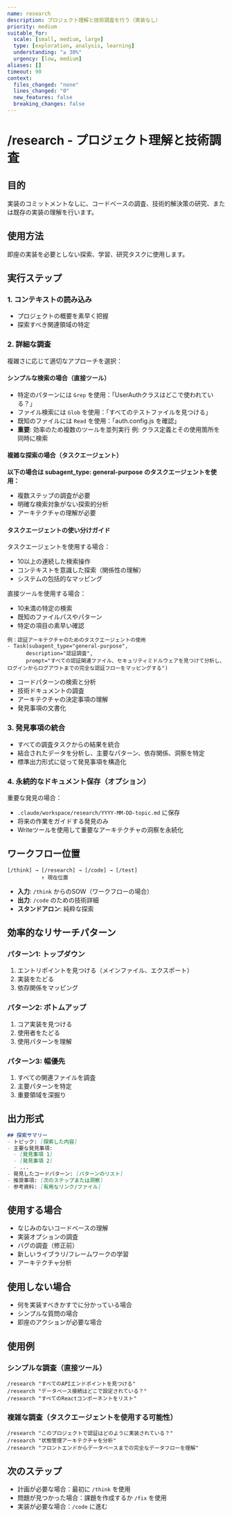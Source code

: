 ```yaml
---
name: research
description: プロジェクト理解と技術調査を行う（実装なし）
priority: medium
suitable_for:
  scale: [small, medium, large]
  type: [exploration, analysis, learning]
  understanding: "≥ 30%"
  urgency: [low, medium]
aliases: []
timeout: 90
context:
  files_changed: "none"
  lines_changed: "0"
  new_features: false
  breaking_changes: false
---
```


# /research - プロジェクト理解と技術調査

## 目的

実装のコミットメントなしに、コードベースの調査、技術的解決策の研究、または既存の実装の理解を行います。

## 使用方法

即座の実装を必要としない探索、学習、研究タスクに使用します。

## 実行ステップ

### 1. コンテキストの読み込み

- プロジェクトの概要を素早く把握
- 探索すべき関連領域の特定

### 2. 詳細な調査

複雑さに応じて適切なアプローチを選択：

#### シンプルな検索の場合（直接ツール）

- 特定のパターンには `Grep` を使用：「UserAuthクラスはどこで使われている？」
- ファイル検索には `Glob` を使用：「すべてのテストファイルを見つける」
- 既知のファイルには `Read` を使用：「auth.config.js を確認」
- **重要**: 効率のため複数のツールを並列実行
  例: クラス定義とその使用箇所を同時に検索

#### 複雑な探索の場合（タスクエージェント）

**以下の場合は subagent_type: general-purpose のタスクエージェントを使用：**

- 複数ステップの調査が必要
- 明確な検索対象がない探索的分析
- アーキテクチャの理解が必要

#### タスクエージェントの使い分けガイド

タスクエージェントを使用する場合：

- 10以上の連続した検索操作
- コンテキストを意識した探索（関係性の理解）
- システムの包括的なマッピング

直接ツールを使用する場合：

- 10未満の特定の検索
- 既知のファイルパスやパターン
- 特定の項目の素早い確認

```
例：認証アーキテクチャのためのタスクエージェントの使用
- Task(subagent_type="general-purpose",
      description="認証調査",
      prompt="すべての認証関連ファイル、セキュリティミドルウェアを見つけて分析し、ログインからログアウトまでの完全な認証フローをマッピングする")
```

- コードパターンの検索と分析
- 技術ドキュメントの調査
- アーキテクチャの決定事項の理解
- 発見事項の文書化

### 3. 発見事項の統合

- すべての調査タスクからの結果を統合
- 結合されたデータを分析し、主要なパターン、依存関係、洞察を特定
- 標準出力形式に従って発見事項を構造化

### 4. 永続的なドキュメント保存（オプション）

重要な発見の場合：

- `.claude/workspace/research/YYYY-MM-DD-topic.md` に保存
- 将来の作業をガイドする発見のみ
- Writeツールを使用して重要なアーキテクチャの洞察を永続化

## ワークフロー位置

```
[/think] → [/research] → [/code] → [/test]
           ↑ 現在位置
```

- **入力**: `/think` からのSOW（ワークフローの場合）
- **出力**: `/code` のための技術詳細
- **スタンドアロン**: 純粋な探索

## 効率的なリサーチパターン

### パターン1: トップダウン

1. エントリポイントを見つける（メインファイル、エクスポート）
2. 実装をたどる
3. 依存関係をマッピング

### パターン2: ボトムアップ

1. コア実装を見つける
2. 使用者をたどる
3. 使用パターンを理解

### パターン3: 幅優先

1. すべての関連ファイルを調査
2. 主要パターンを特定
3. 重要領域を深掘り

## 出力形式

```markdown
## 探索サマリー
- トピック: [探索した内容]
- 主要な発見事項:
  - [発見事項 1]
  - [発見事項 2]
  - ...
- 発見したコードパターン: [パターンのリスト]
- 推奨事項: [次のステップまたは洞察]
- 参考資料: [有用なリンク/ファイル]
```

## 使用する場合

- なじみのないコードベースの理解
- 実装オプションの調査
- バグの調査（修正前）
- 新しいライブラリ/フレームワークの学習
- アーキテクチャ分析

## 使用しない場合

- 何を実装すべきかすでに分かっている場合
- シンプルな質問の場合
- 即座のアクションが必要な場合

## 使用例

### シンプルな調査（直接ツール）

```
/research "すべてのAPIエンドポイントを見つける"
/research "データベース接続はどこで設定されている？"
/research "すべてのReactコンポーネントをリスト"
```

### 複雑な調査（タスクエージェントを使用する可能性）

```
/research "このプロジェクトで認証はどのように実装されている？"
/research "状態管理アーキテクチャを分析"
/research "フロントエンドからデータベースまでの完全なデータフローを理解"
```

## 次のステップ

- 計画が必要な場合：最初に `/think` を使用
- 問題が見つかった場合：課題を作成するか `/fix` を使用
- 実装が必要な場合：`/code` に進む
